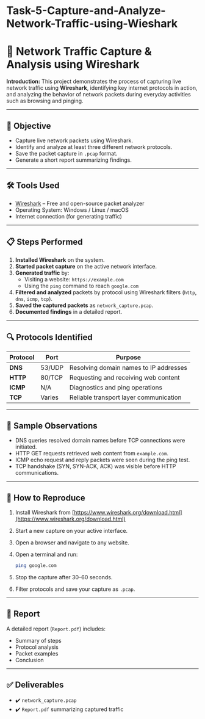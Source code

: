
# Task-5-Capture-and-Analyze-Network-Traffic-using-Wieshark
# 🧪 Network Traffic Capture & Analysis using Wireshark

**Introduction:**
This project demonstrates the process of capturing live network traffic using **Wireshark**, identifying key internet protocols in action, and analyzing the behavior of network packets during everyday activities such as browsing and pinging.

---

## 📌 Objective

- Capture live network packets using Wireshark.
- Identify and analyze at least three different network protocols.
- Save the packet capture in `.pcap` format.
- Generate a short report summarizing findings.

---

## 🛠️ Tools Used

- [Wireshark](https://www.wireshark.org/) – Free and open-source packet analyzer  
- Operating System: Windows / Linux / macOS  
- Internet connection (for generating traffic)

---

## 📋 Steps Performed

1. **Installed Wireshark** on the system.
2. **Started packet capture** on the active network interface.
3. **Generated traffic** by:
   - Visiting a website: `https://example.com`
   - Using the `ping` command to reach `google.com`
4. **Filtered and analyzed** packets by protocol using Wireshark filters (`http`, `dns`, `icmp`, `tcp`).
5. **Saved the captured packets** as `network_capture.pcap`.
6. **Documented findings** in a detailed report.

---

## 🔍 Protocols Identified

| Protocol | Port | Purpose                        |
|----------|------|--------------------------------|
| **DNS**  | 53/UDP | Resolving domain names to IP addresses |
| **HTTP** | 80/TCP | Requesting and receiving web content |
| **ICMP** | N/A  | Diagnostics and ping operations |
| **TCP**  | Varies | Reliable transport layer communication |

---

## 📄 Sample Observations

* DNS queries resolved domain names before TCP connections were initiated.
* HTTP GET requests retrieved web content from `example.com`.
* ICMP echo request and reply packets were seen during the ping test.
* TCP handshake (SYN, SYN-ACK, ACK) was visible before HTTP communications.

---

## 📌 How to Reproduce

1. Install Wireshark from [https://www.wireshark.org/download.html](https://www.wireshark.org/download.html)
2. Start a new capture on your active interface.
3. Open a browser and navigate to any website.
4. Open a terminal and run:

   ```bash
   ping google.com
   ```
5. Stop the capture after 30–60 seconds.
6. Filter protocols and save your capture as `.pcap`.

---

## 📘 Report

A detailed report (`Report.pdf`) includes:

* Summary of steps
* Protocol analysis
* Packet examples
* Conclusion

---

## ✅ Deliverables

* ✔️ `network_capture.pcap`
* ✔️ `Report.pdf` summarizing captured traffic


